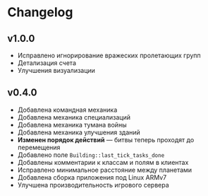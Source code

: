 # Changelog

## v1.0.0

- Исправлено игнорирование вражеских пролетающих групп
- Детализация счета
- Улучшения визуализации

## v0.4.0

- Добавлена командная механика
- Добавлена механика специализаций
- Добавлена механика тумана войны
- Добавлена механика улучшения зданий
- **Изменен порядок действий** — битвы теперь проходят до перемещения
- Добавлено поле `Building::last_tick_tasks_done`
- Добавлены комментарии к классам и полям в клиентах
- Исправлено минимальное расстояние между планетами
- Добавлена сборка приложения под Linux ARMv7
- Улучшена производительность игрового сервера
